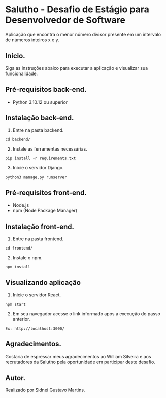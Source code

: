 # Salutho - Desafio de Estágio para Desenvolvedor de Software 

Aplicação que encontra o menor número divisor presente em um intervalo de números inteiros x e y.

##  Inicio.

Siga as instruções abaixo para executar a aplicação e visualizar sua funcionalidade.

##  Pré-requisitos back-end.

- Python 3.10.12 ou superior

##  Instalação back-end.

1. Entre na pasta backend.
```
cd backend/
```
2. Instale as ferramentas necessárias.
```
pip install -r requirements.txt
```
3. Inicie o servidor Django.
```
python3 manage.py runserver
```
##  Pré-requisitos front-end.

- Node.js
- npm (Node Package Manager)

##  Instalação front-end.

1. Entre na pasta frontend.
```
cd frontend/
```

2. Instale o npm.
```
npm install
```

## Visualizando aplicação

1. Inicie o servidor React.
```
npm start
```

2. Em seu navegador acesse o link informado após a execução do passo anterior.
```
Ex: http://localhost:3000/
```
## Agradecimentos.
Gostaria de espressar meus agradecimentos ao William Silveira e aos recrutadores da Salutho pela oportunidade em participar deste desafio.

## Autor.

Realizado por Sidnei Gustavo Martins.